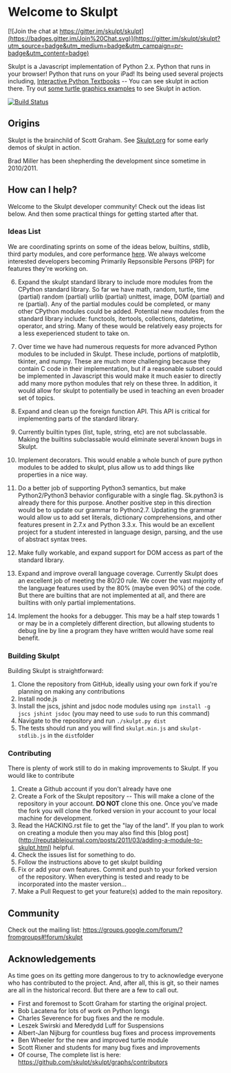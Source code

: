 # Welcome to Skulpt

[![Join the chat at https://gitter.im/skulpt/skulpt](https://badges.gitter.im/Join%20Chat.svg)](https://gitter.im/skulpt/skulpt?utm_source=badge&utm_medium=badge&utm_campaign=pr-badge&utm_content=badge)

Skulpt is a Javascript implementation of Python 2.x.  Python that runs in your browser!  Python that runs on your iPad!  Its being used several projects including, [Interactive Python Textbooks](http://interactivepython.org) -- You can see skulpt in action there.  Try out [some turtle graphics examples](http://interactivepython.org/runestone/static/thinkcspy/PythonTurtle/InstancesAHerdofTurtles.html) to see Skulpt in action.

[![Build Status](https://travis-ci.org/skulpt/skulpt.png)](https://travis-ci.org/skulpt/skulpt)

## Origins

Skulpt is the brainchild of Scott Graham.  See [Skulpt.org](http://skulpt.org) for some early demos of skulpt in action.

Brad Miller has been shepherding the development since sometime in 2010/2011.

## How can I help?

Welcome to the Skulpt developer community! Check out the ideas list below. And then some practical things for getting started after that.

### Ideas List

We are coordinating sprints on some of the ideas below, builtins, stdlib, third party modules, and core performance [here](https://github.com/skulpt/skulpt/issues/400).  We always welcome interested developers becoming Primarily Repsonsible Persons (PRP) for features they're working on. 

6. Expand the skulpt standard library to include more modules from the CPython standard library.  So far we have math, random, turtle, time (partial) random (partial) urllib (partial) unittest, image, DOM (partial) and re (partial).  Any of the partial modules could be completed, or many other CPython modules could be added.  Potential new modules from the standard library include:  functools, itertools, collections, datetime, operator, and string.  Many of these would be relatively easy projects for a less exeperienced student to take on.

7. Over time we have had numerous requests for more advanced Python modules to be included in Skulpt.  These include, portions of matplotlib, tkinter, and numpy.  These are much more challenging because they contain C code in their implementation, but if a reasonable subset could be implemented in Javascript this would make it much easier to directly add many more python modules that rely on these three.  In addition, it would allow for skulpt to potentially be used in teaching an even broader set of topics.

5. Expand and clean up the foreign function API.  This API is critical for implementing parts of the standard library.


1. Currently builtin types (list, tuple, string, etc) are not subclassable.  Making the builtins subclassable would eliminate several known bugs in Skulpt.

1. Implement decorators.  This would enable a whole bunch of pure python modules to be added to skulpt, plus allow us to add things like properties in a nice way.

3. Do a better job of supporting Python3 semantics, but make
Python2/Python3 behavior configurable with a single flag. Sk.python3 is
already there for this purpose.  Another positive step in this direction would be to update our grammar to Python2.7.  Updating the grammar would allow us to add set literals, dictionary comprehensions, and other features present in 2.7.x and Python 3.3.x.  This would be an excellent project for a student interested in language design, parsing, and the use of abstract syntax trees.

4. Make fully workable, and expand support for DOM access as
part of the standard library.


1. Expand and improve overall language coverage.   Currently Skulpt does an excellent job of meeting the 80/20 rule.  We cover the vast majority of the language features used by the 80% (maybe even 90%) of the code.  But there are builtins that are not implemented at all, and there are builtins with only partial implementations.  

2.  Implement the hooks for a debugger. This may be a half step towards
1 or may be in a completely different direction, but allowing students
to debug line by line a program they have written would have some real
benefit.


### Building Skulpt

Building Skulpt is straightforward:

1. Clone the repository from GitHub, ideally using your own fork if you're planning on making any contributions
2. Install node.js
3. Install the jscs, jshint and jsdoc node modules using `npm install -g jscs jshint jsdoc` (you may need to use `sudo` to run this command)
4. Navigate to the repository and run `./skulpt.py dist`
5. The tests should run and you will find `skulpt.min.js` and `skulpt-stdlib.js` in the `dist`folder


### Contributing

There is plenty of work still to do in making improvements to Skulpt.  If you would like to contribute

1. Create a Github account if you don't already have one
2. Create a Fork of the Skulpt repository -- This will make a clone of the repository in your account.  **DO NOT** clone this one.  Once you've made the fork you will clone the forked version in your account to your local machine for development.
3. Read the HACKING.rst file to get the "lay of the land".  If you plan to work on creating  a module then you may also find this [blog post] (http://reputablejournal.com/posts/2011/03/adding-a-module-to-skulpt.html) helpful.
3. Check the issues list for something to do.
4. Follow the instructions above to get skulpt building
5. Fix or add your own features.  Commit and push to your forked version of the repository.  When everything is tested and ready to be incorporated into the master version...
6. Make a Pull Request to get your feature(s) added to the main repository.


## Community

Check out the mailing list:  https://groups.google.com/forum/?fromgroups#!forum/skulpt

## Acknowledgements

As time goes on its getting more dangerous to try to acknowledge everyone who has contributed to the project.  And, after all, this is git, so their names are all in the historical record.  But there are a few to call out.

* First and foremost to Scott Graham for starting the original project.
* Bob Lacatena for lots of work on Python longs
* Charles Severence for bug fixes and the re module.
* Leszek Swirski and Meredydd Luff for Suspensions
* Albert-Jan Nijburg for countless bug fixes and process improvements
* Ben Wheeler for the new and improved turtle module
* Scott Rixner and students for many bug fixes and improvements
* Of course, The complete list is here:  https://github.com/skulpt/skulpt/graphs/contributors


